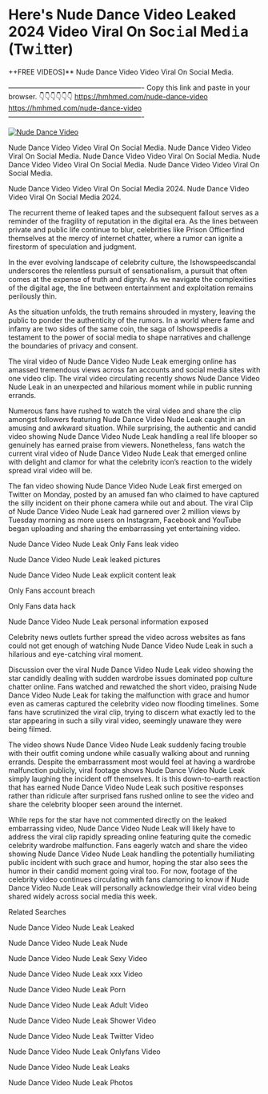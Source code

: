 # Here's Nude Dance Video Leaked 2024 Video Viral On Soc𝚒al Med𝚒a (Tw𝚒tter)

++FREE VIDEOS]** Nude Dance Video Video Viral On Social Media.

———————————————————-
Copy this link and paste in your browser.
👇👇👇👇👇👇
https://hmhmed.com/nude-dance-video
https://hmhmed.com/nude-dance-video
———————————————————-

[![Nude Dance Video](https://i.imgur.com/dJHk4Zq.gif)](https://hmhmed.com/nude-dance-video)

Nude Dance Video Video Viral On Social Media. Nude Dance Video Video Viral On Social Media. Nude Dance Video Video Viral On Social Media. Nude Dance Video Video Viral On Social Media. Nude Dance Video Video Viral On Social Media.

Nude Dance Video Video Viral On Social Media 2024. Nude Dance Video Video Viral On Social Media 2024.

The recurrent theme of leaked tapes and the subsequent fallout serves as a reminder of the fragility of reputation in the digital era. As the lines between private and public life continue to blur, celebrities like Prison Officerfind themselves at the mercy of internet chatter, where a rumor can ignite a firestorm of speculation and judgment.

In the ever evolving landscape of celebrity culture, the Ishowspeedscandal underscores the relentless pursuit of sensationalism, a pursuit that often comes at the expense of truth and dignity. As we navigate the complexities of the digital age, the line between entertainment and exploitation remains perilously thin.

As the situation unfolds, the truth remains shrouded in mystery, leaving the public to ponder the authenticity of the rumors. In a world where fame and infamy are two sides of the same coin, the saga of Ishowspeedis a testament to the power of social media to shape narratives and challenge the boundaries of privacy and consent.

The viral video of Nude Dance Video Nude Leak emerging online has amassed tremendous views across fan accounts and social media sites with one video clip. The viral video circulating recently shows Nude Dance Video Nude Leak in an unexpected and hilarious moment while in public running errands.

Numerous fans have rushed to watch the viral video and share the clip amongst followers featuring Nude Dance Video Nude Leak caught in an amusing and awkward situation. While surprising, the authentic and candid video showing Nude Dance Video Nude Leak handling a real life blooper so genuinely has earned praise from viewers. Nonetheless, fans watch the current viral video of Nude Dance Video Nude Leak that emerged online with delight and clamor for what the celebrity icon’s reaction to the widely spread viral video will be.

The fan video showing Nude Dance Video Nude Leak first emerged on Twitter on Monday, posted by an amused fan who claimed to have captured the silly incident on their phone camera while out and about. The viral Clip of Nude Dance Video Nude Leak had garnered over 2 million views by Tuesday morning as more users on Instagram, Facebook and YouTube began uploading and sharing the embarrassing yet entertaining video.

Nude Dance Video Nude Leak Only Fans leak video

Nude Dance Video Nude Leak leaked pictures

Nude Dance Video Nude Leak explicit content leak

Only Fans account breach

Only Fans data hack

Nude Dance Video Nude Leak personal information exposed

Celebrity news outlets further spread the video across websites as fans could not get enough of watching Nude Dance Video Nude Leak in such a hilarious and eye-catching viral moment.

Discussion over the viral Nude Dance Video Nude Leak video showing the star candidly dealing with sudden wardrobe issues dominated pop culture chatter online. Fans watched and rewatched the short video, praising Nude Dance Video Nude Leak for taking the malfunction with grace and humor even as cameras captured the celebrity video now flooding timelines. Some fans have scrutinized the viral clip, trying to discern what exactly led to the star appearing in such a silly viral video, seemingly unaware they were being filmed.

The video shows Nude Dance Video Nude Leak suddenly facing trouble with their outfit coming undone while casually walking about and running errands. Despite the embarrassment most would feel at having a wardrobe malfunction publicly, viral footage shows Nude Dance Video Nude Leak simply laughing the incident off themselves. It is this down-to-earth reaction that has earned Nude Dance Video Nude Leak such positive responses rather than ridicule after surprised fans rushed online to see the video and share the celebrity blooper seen around the internet.

While reps for the star have not commented directly on the leaked embarrassing video, Nude Dance Video Nude Leak will likely have to address the viral clip rapidly spreading online featuring quite the comedic celebrity wardrobe malfunction. Fans eagerly watch and share the video showing Nude Dance Video Nude Leak handling the potentially humiliating public incident with such grace and humor, hoping the star also sees the humor in their candid moment going viral too. For now, footage of the celebrity video continues circulating with fans clamoring to know if Nude Dance Video Nude Leak will personally acknowledge their viral video being shared widely across social media this week.

Related Searches

Nude Dance Video Nude Leak Leaked

Nude Dance Video Nude Leak Nude

Nude Dance Video Nude Leak Sexy Video

Nude Dance Video Nude Leak xxx Video

Nude Dance Video Nude Leak Porn

Nude Dance Video Nude Leak Adult Video

Nude Dance Video Nude Leak Shower Video

Nude Dance Video Nude Leak Twitter Video

Nude Dance Video Nude Leak Onlyfans Video

Nude Dance Video Nude Leak Leaks

Nude Dance Video Nude Leak Photos